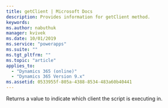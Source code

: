 ```yaml
---
title: getClient | Microsoft Docs
description: Provides information for getClient method.
keywords:
ms.author: nabuthuk
manager: kvivek
ms.date: 10/01/2019
ms.service: "powerapps"
ms.suite: ""
ms.tgt_pltfrm: ""
ms.topic: "article"
applies_to: 
  - "Dynamics 365 (online)"
  - "Dynamics 365 Version 9.x"
ms.assetid: 0533955f-805a-4388-8534-483a60b40441
---
```


Returns a value to indicate which client the script is executing in.